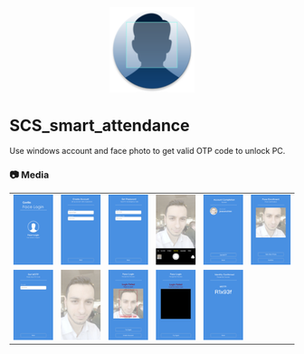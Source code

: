 <p align="center">
<img src="https://github.com/tzongshiuan/SCS_smart_attendance/blob/master/media/logo.png" width="150px">
</p>

# SCS_smart_attendance
Use windows account and face photo to get valid OTP code to unlock PC.

### :camera: Media
<table>
  <tr>
    <td>
      <img width="250px" src="https://github.com/tzongshiuan/SCS_smart_attendance/blob/master/media/00%20Start.jpg">
    </td>
    <td>
       <img width="250px" src="https://github.com/tzongshiuan/SCS_smart_attendance/blob/master/media/01.jpg">
    </td>
    <td>
       <img width="250px" src="https://github.com/tzongshiuan/SCS_smart_attendance/blob/master/media/02.jpg">
    </td>
    <td>
       <img width="250px" src="https://github.com/tzongshiuan/SCS_smart_attendance/blob/master/media/03%20face%20enroll.jpg">
    </td>
     <td>
       <img width="250px" src="https://github.com/tzongshiuan/SCS_smart_attendance/blob/master/media/04%20account%20set.jpg">
    </td>
    <td>
       <img width="250px" src="https://github.com/tzongshiuan/SCS_smart_attendance/blob/master/media/04%20confirm%20photo.jpg">
    </td>
  </tr>
  <tr>
    <td>
  <img width="250px" src="https://github.com/tzongshiuan/SCS_smart_attendance/blob/master/media/05%20get%20MOTP.jpg">
    </td>
    <td>
       <img width="250px" src="https://github.com/tzongshiuan/SCS_smart_attendance/blob/master/media/06%20FR.jpg">
    </td>
    <td>
       <img width="250px" src="https://github.com/tzongshiuan/SCS_smart_attendance/blob/master/media/06_1%20FR%20Failed.jpg">
    </td>
    <td>
       <img width="250px" src="https://github.com/tzongshiuan/SCS_smart_attendance/blob/master/media/06_2%20FRTimeout.jpg">
    </td>
    <td>
       <img width="250px" src="https://github.com/tzongshiuan/SCS_smart_attendance/blob/master/media/07_MOTP%20success.jpg">
    </td>
  </tr>
</table>
